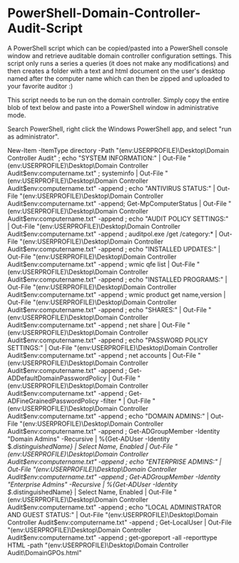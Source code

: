 # PowerShell-Domain-Controller-Audit-Script

A PowerShell script which can be copied/pasted into a PowerShell console window and retrieve auditable domain controller configuration settings. This script only runs a series a queries (it does not make any modifications) and then creates a folder with a text and html document on the user's desktop named after the computer name which can then be zipped and uploaded to your favorite auditor :)

This script needs to be run on the domain controller. Simply copy the entire blob of text below and paste into a PowerShell window in administrative mode.

Search PowerShell, right click the Windows PowerShell app, and select "run as administrator".

New-Item -ItemType directory -Path "$($env:USERPROFILE)\Desktop\Domain Controller Audit" ; echo "SYSTEM INFORMATION:" | Out-File "$($env:USERPROFILE)\Desktop\Domain Controller Audit\$env:computername.txt" ; systeminfo | Out-File "$($env:USERPROFILE)\Desktop\Domain Controller Audit\$env:computername.txt" -append ; echo "ANTIVIRUS STATUS:" | Out-File "$($env:USERPROFILE)\Desktop\Domain Controller Audit\$env:computername.txt" -append; Get-MpComputerStatus | Out-File "$($env:USERPROFILE)\Desktop\Domain Controller Audit\$env:computername.txt" -append ; echo "AUDIT POLICY SETTINGS:" | Out-File "$($env:USERPROFILE)\Desktop\Domain Controller Audit\$env:computername.txt" -append ; auditpol.exe /get /category:* | Out-File "$($env:USERPROFILE)\Desktop\Domain Controller Audit\$env:computername.txt" -append ; echo "INSTALLED UPDATES:" | Out-File "$($env:USERPROFILE)\Desktop\Domain Controller Audit\$env:computername.txt" -append ; wmic qfe list | Out-File "$($env:USERPROFILE)\Desktop\Domain Controller Audit\$env:computername.txt" -append ; echo "INSTALLED PROGRAMS:" | Out-File "$($env:USERPROFILE)\Desktop\Domain Controller Audit\$env:computername.txt" -append ; wmic product get name,version | Out-File "$($env:USERPROFILE)\Desktop\Domain Controller Audit\$env:computername.txt" -append ; echo "SHARES:" | Out-File "$($env:USERPROFILE)\Desktop\Domain Controller Audit\$env:computername.txt" -append ; net share | Out-File "$($env:USERPROFILE)\Desktop\Domain Controller Audit\$env:computername.txt" -append ; echo "PASSWORD POLICY SETTINGS:" | Out-File "$($env:USERPROFILE)\Desktop\Domain Controller Audit\$env:computername.txt" -append ; net accounts | Out-File "$($env:USERPROFILE)\Desktop\Domain Controller Audit\$env:computername.txt" -append ; Get-ADDefaultDomainPasswordPolicy | Out-File "$($env:USERPROFILE)\Desktop\Domain Controller Audit\$env:computername.txt" -append ; Get-ADFineGrainedPasswordPolicy -filter * | Out-File "$($env:USERPROFILE)\Desktop\Domain Controller Audit\$env:computername.txt" -append ; echo "DOMAIN ADMINS:" | Out-File "$($env:USERPROFILE)\Desktop\Domain Controller Audit\$env:computername.txt" -append ; Get-ADGroupMember -Identity "Domain Admins" -Recursive | %{Get-ADUser -Identity $_.distinguishedName} | Select Name, Enabled | Out-File "$($env:USERPROFILE)\Desktop\Domain Controller Audit\$env:computername.txt" -append ; echo "ENTERPRISE ADMINS:" | Out-File "$($env:USERPROFILE)\Desktop\Domain Controller Audit\$env:computername.txt" -append ; Get-ADGroupMember -Identity "Enterprise Admins" -Recursive | %{Get-ADUser -Identity $_.distinguishedName} | Select Name, Enabled | Out-File "$($env:USERPROFILE)\Desktop\Domain Controller Audit\$env:computername.txt" -append ; echo "LOCAL ADMINISTRATOR AND GUEST STATUS:" | Out-File "$($env:USERPROFILE)\Desktop\Domain Controller Audit\$env:computername.txt" -append ; Get-LocalUser | Out-File "$($env:USERPROFILE)\Desktop\Domain Controller Audit\$env:computername.txt" -append ; get-gporeport -all -reporttype HTML -path "$($env:USERPROFILE)\Desktop\Domain Controller Audit\DomainGPOs.html"
